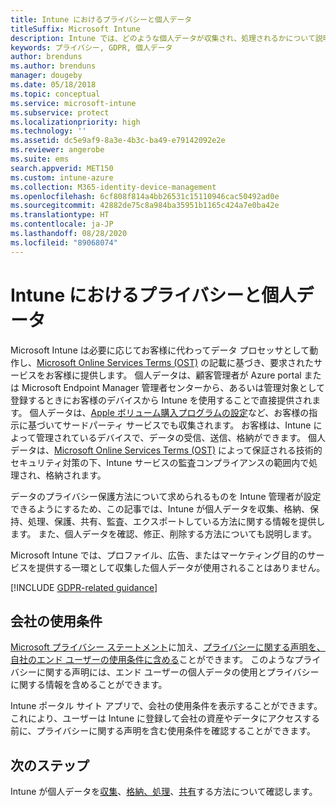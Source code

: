 ```yaml
---
title: Intune におけるプライバシーと個人データ
titleSuffix: Microsoft Intune
description: Intune では、どのような個人データが収集され、処理されるかについて説明します。
keywords: プライバシー, GDPR, 個人データ
author: brenduns
ms.author: brenduns
manager: dougeby
ms.date: 05/18/2018
ms.topic: conceptual
ms.service: microsoft-intune
ms.subservice: protect
ms.localizationpriority: high
ms.technology: ''
ms.assetid: dc5e9af9-8a3e-4b3c-ba49-e79142092e2e
ms.reviewer: angerobe
ms.suite: ems
search.appverid: MET150
ms.custom: intune-azure
ms.collection: M365-identity-device-management
ms.openlocfilehash: 6cf808f814a4bb26531c15110946cac50492ad0e
ms.sourcegitcommit: 42882de75c8a984ba35951b1165c424a7e0ba42e
ms.translationtype: HT
ms.contentlocale: ja-JP
ms.lasthandoff: 08/28/2020
ms.locfileid: "89068074"
---
```

# <a name="privacy-and-personal-data-in-intune"></a>Intune におけるプライバシーと個人データ

Microsoft Intune は必要に応じてお客様に代わってデータ プロセッサとして動作し、[Microsoft Online Services Terms (OST)](https://go.microsoft.com/fwlink/p/?LinkId=2098215) の記載に基づき、要求されたサービスをお客様に提供します。 個人データは、顧客管理者が Azure portal または Microsoft Endpoint Manager 管理者センターから、あるいは管理対象として登録するときにお客様のデバイスから Intune を使用することで直接提供されます。 個人データは、[Apple ボリューム購入プログラムの設定](privacy-data-secure-share.md#data-sharing)など、お客様の指示に基づいてサードパーティ サービスでも収集されます。 お客様は、Intune によって管理されているデバイスで、データの受信、送信、格納ができます。 個人データは、[Microsoft Online Services Terms (OST)](https://go.microsoft.com/fwlink/p/?LinkId=2098215) によって保証される技術的セキュリティ対策の下、Intune サービスの監査コンプライアンスの範囲内で処理され、格納されます。 

データのプライバシー保護方法について求められるものを Intune 管理者が設定できるようにするため、この記事では、Intune が個人データを収集、格納、保持、処理、保護、共有、監査、エクスポートしている方法に関する情報を提供します。 また、個人データを確認、修正、削除する方法についても説明します。

Microsoft Intune では、プロファイル、広告、またはマーケティング目的のサービスを提供する一環として収集した個人データが使用されることはありません。

[!INCLUDE [GDPR-related guidance](../includes/gdpr-dsr-and-stp-note.md)]

## <a name="your-company-terms-and-conditions"></a>会社の使用条件

[Microsoft プライバシー ステートメント](https://privacy.microsoft.com/en-us/privacystatement)に加え、[プライバシーに関する声明を、自社のエンド ユーザーの使用条件に含める](../apps/company-portal-app.md)ことができます。 このようなプライバシーに関する声明には、エンド ユーザーの個人データの使用とプライバシーに関する情報を含めることができます。

Intune ポータル サイト アプリで、会社の使用条件を表示することができます。 これにより、ユーザーは Intune に登録して会社の資産やデータにアクセスする前に、プライバシーに関する声明を含む使用条件を確認することができます。

## <a name="next-steps"></a>次のステップ

Intune が個人データを[収集](privacy-data-collect.md)、[格納、処理](privacy-data-store-process.md)、[共有](privacy-data-secure-share.md)する方法について確認します。 
